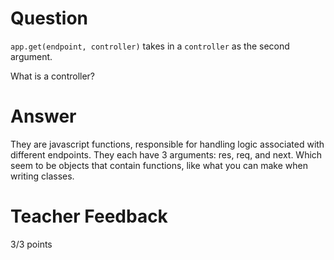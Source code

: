 # Question

`app.get(endpoint, controller)` takes in a `controller` as the second argument.

What is a controller?

# Answer

They are javascript functions, responsible for handling logic associated with different endpoints. They each have 3 arguments: res, req, and next. Which seem to be objects that contain functions, like what you can make when writing classes.

# Teacher Feedback

3/3 points
